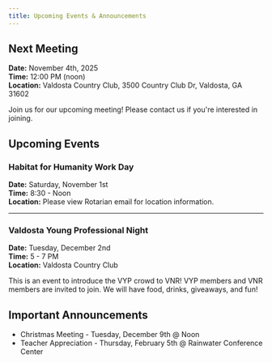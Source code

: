 ```yaml
---
title: Upcoming Events & Announcements
---
```

## Next Meeting

**Date:** November 4th, 2025\
**Time:** 12:00 PM (noon)\
**Location:** Valdosta Country Club, 3500 Country Club Dr, Valdosta, GA 31602

Join us for our upcoming meeting! Please contact us if you're interested in joining.

## Upcoming Events

### Habitat for Humanity Work Day

**Date:** Saturday, November 1st\
**Time:** 8:30 - Noon\
**Location:** Please view Rotarian email for location information.



- - -

### Valdosta Young Professional Night

**Date:** Tuesday, December 2nd\
**Time:** 5 - 7 PM\
**Location:** Valdosta Country Club

This is an event to introduce the VYP crowd to VNR! VYP members and VNR members are invited to join. We will have food, drinks, giveaways, and fun!

## Important Announcements

* Christmas Meeting - Tuesday, December 9th @ Noon
* Teacher Appreciation - Thursday, February 5th @ Rainwater Conference Center
